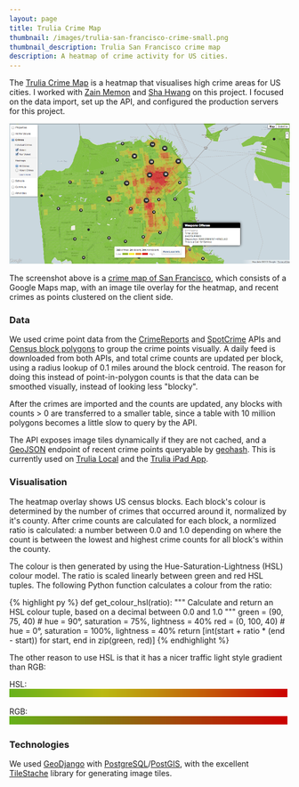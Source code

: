 ```yaml
---
layout: page
title: Trulia Crime Map
thumbnail: /images/trulia-san-francisco-crime-small.png
thumbnail_description: Trulia San Francisco crime map
description: A heatmap of crime activity for US cities.
---
```



The [Trulia Crime Map](http://www.trulia.com/local#crimes) is a heatmap that visualises high crime areas for US cities. I worked with [Zain Memon](http://inzain.net/) and [Sha Hwang](http://postarchitectural.com) on this project. I focused on the data import, set up the API, and configured the production servers for this project.

![Crime map for San Francisco](/images/trulia-san-francisco-crime.png)

The screenshot above is a [crime map of San Francisco](http://www.trulia.com/local#crimes/san-francisco), which consists of a Google Maps map, with an image tile overlay for the heatmap, and recent crimes as points clustered on the client side.

### Data
We used crime point data from the [CrimeReports](https://www.crimereports.com) and [SpotCrime](http://www.spotcrime.com) APIs and [Census block polygons](http://www.census.gov/cgi-bin/geo/shapefiles2012/main) to group the crime points visually. A daily feed is downloaded from both APIs, and total crime counts are updated per block, using a radius lookup of 0.1 miles around the block centroid. The reason for doing this instead of point-in-polygon counts is that the data can be smoothed visually, instead of looking less "blocky".

After the crimes are imported and the counts are updated, any blocks with counts &gt; 0 are transferred to a smaller table, since a table with 10 million polygons becomes a little slow to query by the API.

The API exposes image tiles dynamically if they are not cached, and a [GeoJSON](http://www.geojson.org) endpoint of recent crime points queryable by [geohash](http://www.geohash.org). This is currently used on [Trulia Local](http://www.trulia.com/local) and the [Trulia iPad App](https://itunes.apple.com/us/app/trulia-real-estate-homes-for/id288487321?mt=8).

### Visualisation
The heatmap overlay shows US census blocks. Each block's colour is determined by the number of crimes that occurred around it, normalized by it's county. After crime counts are calculated for each block, a normlized ratio is calculated: a number between 0.0 and 1.0 depending on where the count is between the lowest and highest crime counts for all block's within the county.

The colour is then generated by using the Hue-Saturation-Lightness (HSL) colour model. The ratio is scaled linearly between green and red HSL tuples. The following Python function calculates a colour from the ratio:

{% highlight py %}
def get_colour_hsl(ratio):
    """
    Calculate and return an HSL colour tuple, based on a decimal between 0.0 and 1.0
    """
    green = (90, 75, 40)  # hue = 90°, saturation = 75%, lightness = 40%
    red = (0, 100, 40)    # hue = 0°, saturation = 100%, lightness = 40%
    return [int(start + ratio * (end - start)) for start, end in zip(green, red)]
{% endhighlight %}


The other reason to use HSL is that it has a nicer traffic light style gradient than RGB:

HSL: ![HSL gradient for crime map](/images/green-red-hsl.png)

RGB: ![RGB gradient for crime map](/images/green-red-rgb.png)

### Technologies
We used [GeoDjango](http://geodjango.org) with [PostgreSQL](http://www.postgresql.org)/[PostGIS](http://postgis.refractions.net), with the excellent [TileStache](http://www.tilestache.org) library for generating image tiles.
